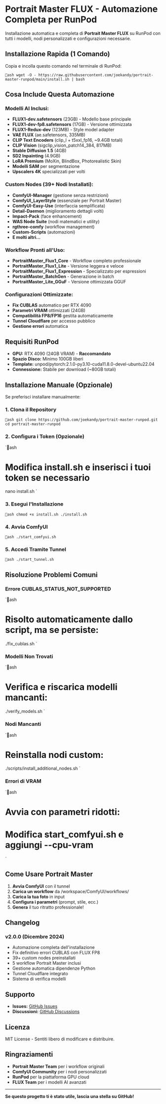 ﻿#  Portrait Master FLUX - Automazione Completa per RunPod

Installazione automatica e completa di **Portrait Master FLUX** su RunPod con tutti i modelli, nodi personalizzati e configurazioni necessarie.

##  **Installazione Rapida (1 Comando)**

Copia e incolla questo comando nel terminale di RunPod:

`ash
wget -O - https://raw.githubusercontent.com/joekandy/portrait-master-runpod/main/install.sh | bash
`

##  **Cosa Include Questa Automazione**

###  **Modelli AI Inclusi:**
- **FLUX1-dev.safetensors** (23GB) - Modello base principale
- **FLUX1-dev-fp8.safetensors** (17GB) - Versione ottimizzata
- **FLUX1-Redux-dev** (123MB) - Style model adapter
- **VAE FLUX** (ae.safetensors, 335MB)
- **CLIP Text Encoders** (clip_l + t5xxl_fp16, ~9.4GB totali)
- **CLIP Vision** (sigclip_vision_patch14_384, 817MB)
- **Stable Diffusion 1.5** (4GB)
- **SD2 Inpainting** (4.9GB)
- **LoRA Premium** (MoXin, BlindBox, Photorealistic Skin)
- **Modelli SAM** per segmentazione
- **Upscalers 4K** specializzati per volti

###  **Custom Nodes (39+ Nodi Installati):**
- **ComfyUI-Manager** (gestione senza restrizioni)
- **ComfyUI_LayerStyle** (essenziale per Portrait Master)
- **ComfyUI-Easy-Use** (interfaccia semplificata)
- **Detail-Daemon** (miglioramento dettagli volti)
- **Impact-Pack** (face enhancement)
- **WAS Node Suite** (nodi matematici e utility)
- **rgthree-comfy** (workflow management)
- **Custom-Scripts** (automazioni)
- **E molti altri...**

###  **Workflow Pronti all'Uso:**
- **PortraitMaster_Flux1_Core** - Workflow completo professionale
- **PortraitMaster_Flux1_Lite** - Versione leggera e veloce
- **PortraitMaster_Flux1_Expression** - Specializzato per espressioni
- **PortraitMaster_BatchGen** - Generazione in batch
- **PortraitMaster_Lite_GGuF** - Versione ottimizzata GGUF

###  **Configurazioni Ottimizzate:**
- **Fix CUBLAS** automatico per RTX 4090
- **Parametri VRAM** ottimizzati (24GB)
- **Compatibilità FP8/FP16** gestita automaticamente
- **Tunnel Cloudflare** per accesso pubblico
- **Gestione errori** automatica

##  **Requisiti RunPod**

- **GPU:** RTX 4090 (24GB VRAM) - **Raccomandato**
- **Spazio Disco:** Minimo 100GB liberi
- **Template:** unpod/pytorch:2.1.0-py3.10-cuda11.8.0-devel-ubuntu22.04
- **Connessione:** Stabile per download (~80GB totali)

##  **Installazione Manuale (Opzionale)**

Se preferisci installare manualmente:

### 1. Clona il Repository
`ash
git clone https://github.com/joekandy/portrait-master-runpod.git
cd portrait-master-runpod
`

### 2. Configura i Token (Opzionale)
`ash
# Modifica install.sh e inserisci i tuoi token se necessario
nano install.sh
`

### 3. Esegui l'Installazione
`ash
chmod +x install.sh
./install.sh
`

### 4. Avvia ComfyUI
`ash
./start_comfyui.sh
`

### 5. Accedi Tramite Tunnel
`ash
./start_tunnel.sh
`

##  **Risoluzione Problemi Comuni**

###  Errore CUBLAS_STATUS_NOT_SUPPORTED
`ash
# Risolto automaticamente dallo script, ma se persiste:
./fix_cublas.sh
`

###  Modelli Non Trovati
`ash
# Verifica e riscarica modelli mancanti:
./verify_models.sh
`

###  Nodi Mancanti
`ash
# Reinstalla nodi custom:
./scripts/install_additional_nodes.sh
`

###  Errori di VRAM
`ash
# Avvia con parametri ridotti:
# Modifica start_comfyui.sh e aggiungi --cpu-vram
`

##  **Come Usare Portrait Master**

1. **Avvia ComfyUI** con il tunnel
2. **Carica un workflow** da /workspace/ComfyUI/workflows/
3. **Carica la tua foto** in input
4. **Configura i parametri** (prompt, stile, ecc.)
5. **Genera** il tuo ritratto professionale!

##  **Changelog**

### v2.0.0 (Dicembre 2024)
-  Automazione completa dell'installazione
-  Fix definitivo errori CUBLAS con FLUX FP8
-  39+ custom nodes preinstallati
-  5 workflow Portrait Master inclusi
-  Gestione automatica dipendenze Python
-  Tunnel Cloudflare integrato
-  Sistema di verifica modelli

##  **Supporto**

- **Issues:** [GitHub Issues](https://github.com/joekandy/portrait-master-runpod/issues)
- **Discussioni:** [GitHub Discussions](https://github.com/joekandy/portrait-master-runpod/discussions)

##  **Licenza**

MIT License - Sentiti libero di modificare e distribuire.

##  **Ringraziamenti**

- **Portrait Master Team** per i workflow originali
- **ComfyUI Community** per i nodi personalizzati
- **RunPod** per la piattaforma GPU cloud
- **FLUX Team** per i modelli AI avanzati

---

 **Se questo progetto ti è stato utile, lascia una stella su GitHub!**
